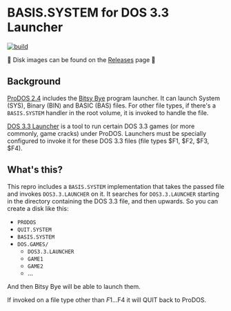 # BASIS.SYSTEM for DOS 3.3 Launcher

[![build](https://github.com/a2stuff/basys33/actions/workflows/main.yml/badge.svg)](https://github.com/a2stuff/basys33/actions/workflows/main.yml)

💾 Disk images can be found on the [Releases](https://github.com/a2stuff/basis33/releases) page 💾

## Background

[ProDOS 2.4](https://prodos8.com/) includes the [Bitsy Bye](https://prodos8.com/bitsy-bye/) program launcher. It can launch System (SYS), Binary (BIN) and BASIC (BAS) files. For other file types, if there's a `BASIS.SYSTEM` handler in the root volume, it is invoked to handle the file.

[DOS 3.3 Launcher](http://apple2.org.za/gswv/a2zine/Docs/Dos33Launcher_Docs.txt) is a tool to run certain DOS 3.3 games (or more commonly, game cracks) under ProDOS. Launchers must be specially configured to invoke it for these DOS 3.3 files (file types $F1, $F2, $F3, $F4).

## What's this?

This repro includes a `BASIS.SYSTEM` implementation that takes the passed file and invokes `DOS3.3.LAUNCHER` on it. It searches for `DOS3.3.LAUNCHER` starting in the directory containing the DOS 3.3 file, and then upwards. So you can create a disk like this:

* `PRODOS`
* `QUIT.SYSTEM`
* `BASIS.SYSTEM`
* `DOS.GAMES/`
    * `DOS3.3.LAUNCHER`
    * `GAME1`
    * `GAME2`
    * ...

And then Bitsy Bye will be able to launch them.

If invoked on a file type other than $F1...$F4 it will QUIT back to ProDOS.
